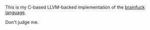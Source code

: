 This is my C-based LLVM-backed implementation of the [brainfuck language](http://www.muppetlabs.com/~breadbox/bf/). 

Don't judge me. 

